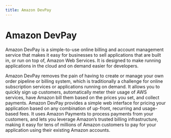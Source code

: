 ```yaml
---
title: Amazon DevPay
---
```


# Amazon DevPay

Amazon DevPay is a simple-to-use online billing and account management service that makes it easy for businesses to sell applications that are built in, or run on top of, Amazon Web Services. It is designed to make running applications in the cloud and on demand easier for developers.

Amazon DevPay removes the pain of having to create or manage your own order pipeline or billing system, which is traditionally a challenge for online subscription services or applications running on demand. It allows you to quickly sign up customers, automatically meter their usage of AWS services, have Amazon bill them based on the prices you set, and collect payments. Amazon DevPay provides a simple web interface for pricing your application based on any combination of up-front, recurring and usage-based fees. It uses Amazon Payments to process payments from your customers, and lets you leverage Amazon’s trusted billing infrastructure, making it easy for tens of millions of Amazon customers to pay for your application using their existing Amazon accounts.